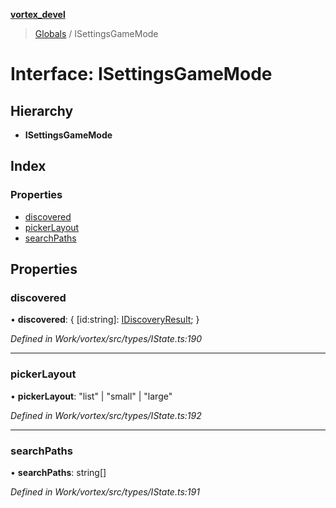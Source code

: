 **[vortex_devel](../README.md)**

> [Globals](../globals.md) / ISettingsGameMode

# Interface: ISettingsGameMode

## Hierarchy

* **ISettingsGameMode**

## Index

### Properties

* [discovered](isettingsgamemode.md#discovered)
* [pickerLayout](isettingsgamemode.md#pickerlayout)
* [searchPaths](isettingsgamemode.md#searchpaths)

## Properties

### discovered

•  **discovered**: { [id:string]: [IDiscoveryResult](idiscoveryresult.md);  }

*Defined in Work/vortex/src/types/IState.ts:190*

___

### pickerLayout

•  **pickerLayout**: \"list\" \| \"small\" \| \"large\"

*Defined in Work/vortex/src/types/IState.ts:192*

___

### searchPaths

•  **searchPaths**: string[]

*Defined in Work/vortex/src/types/IState.ts:191*
